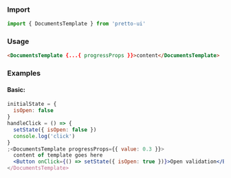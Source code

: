 ### Import

```js static
import { DocumentsTemplate } from 'pretto-ui'
```

### Usage

```html
<DocumentsTemplate {...{ progressProps }}>content</DocumentsTemplate>
```

### Examples

#### Basic:

```jsx
initialState = {
  isOpen: false
}
handleClick = () => {
  setState({ isOpen: false })
  console.log('click')
}
;<DocumentsTemplate progressProps={{ value: 0.3 }}>
  content of template goes here
  <Button onClick={() => setState({ isOpen: true })}>Open validation</Button>
</DocumentsTemplate>
```

